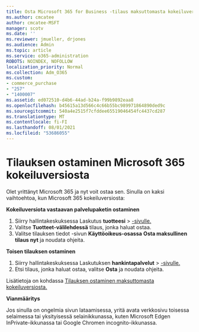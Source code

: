 ```yaml
---
title: Osta Microsoft 365 for Business -tilaus maksuttomasta kokeiluversiosta
ms.author: cmcatee
author: cmcatee-MSFT
manager: scotv
ms.date: ''
ms.reviewer: jmueller, drjones
ms.audience: Admin
ms.topic: article
ms.service: o365-administration
ROBOTS: NOINDEX, NOFOLLOW
localization_priority: Normal
ms.collection: Adm_O365
ms.custom:
- commerce_purchase
- "257"
- "1400007"
ms.assetid: ed072510-d4b6-44ad-b24a-f99b9892eaa8
ms.openlocfilehash: b45615a13d566c4c66b55bc989971864890ded9c
ms.sourcegitcommit: 540a4e2515f7cfddee65519046454fc4437cd287
ms.translationtype: MT
ms.contentlocale: fi-FI
ms.lasthandoff: 08/01/2021
ms.locfileid: "53686055"
---
```

# <a name="buy-a-subscription-to-microsoft-365-from-your-free-trial"></a>Tilauksen ostaminen Microsoft 365 kokeiluversiosta

Olet yrittänyt Microsoft 365 ja nyt voit ostaa sen. Sinulla on kaksi vaihtoehtoa, kun Microsoft 365 kokeiluversiosta:
  
 **Kokeiluversiota vastaavan palvelupaketin ostaminen**
  
1. Siirry hallintakeskuksessa Laskutus **tuotteesi** \> [-sivulle.](https://go.microsoft.com/fwlink/p/?linkid=842054)
2. Valitse **Tuotteet-välilehdessä** tilaus, jonka haluat ostaa.
3. Valitse tilauksen tiedot -sivun **Käyttöoikeus-osassa** **Osta maksullinen tilaus nyt** ja noudata ohjeita.
 
**Toisen tilauksen ostaminen**
  
1. Siirry hallintakeskuksessa Laskutuksen **hankintapalvelut** \> [-sivulle.](https://go.microsoft.com/fwlink/p/?linkid=868433)
2. Etsi tilaus, jonka haluat ostaa, valitse **Osta** ja noudata ohjeita.

Lisätietoja on kohdassa [Tilauksen ostaminen maksuttomasta kokeiluversiosta.](/microsoft-365/commerce/try-or-buy-microsoft-365#buy-a-subscription-from-your-free-trial)

**Vianmääritys**

Jos sinulla on ongelmia sivun lataamisessa, yritä avata verkkosivu toisessa selaimessa tai yksityisessä selainikkunassa, kuten Microsoft Edgen InPrivate-ikkunassa tai Google Chromen incognito-ikkunassa.